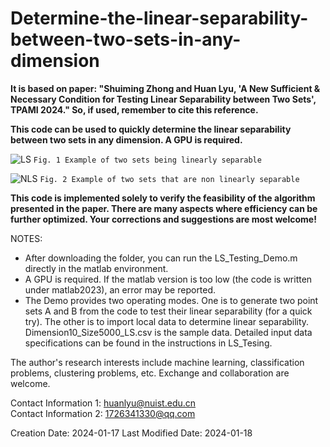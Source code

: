 # Determine-the-linear-separability-between-two-sets-in-any-dimension

**It is based on paper: "Shuiming Zhong and Huan Lyu, 'A New Sufficient & Necessary Condition for Testing Linear Separability between Two Sets', TPAMI 2024."
So, if used, remember to cite this reference.**

**This code can be used to quickly determine the linear separability between two sets in any dimension. A GPU is required.**

![LS](https://github.com/lhfbest/Determine-the-linear-separability-between-two-sets-in-any-dimension/assets/47107649/94f2e066-707a-407a-b306-10617608b1ed)
`Fig. 1 Example of two sets being linearly separable`

![NLS](https://github.com/lhfbest/Determine-the-linear-separability-between-two-sets-in-any-dimension/assets/47107649/af9e4a1f-f0e7-4637-9538-c42a12690d5d)
`Fig. 2 Example of two sets that are non linearly separable`

**This code is implemented solely to verify the feasibility of the algorithm presented in the paper. 
There are many aspects where efficiency can be further optimized. Your corrections and suggestions are most welcome!**

NOTES:
  - After downloading the folder, you can run the LS_Testing_Demo.m directly in the matlab environment. 
  - A GPU is required. If the matlab version is too low (the code is written under matlab2023), an error may be reported.
  - The Demo provides two operating modes. One is to generate two point sets A and B from the code to test their linear separability (for a quick try). The other is to import local data to determine linear separability. Dimension10_Size5000_LS.csv is the sample data. Detailed input data specifications can be found in the instructions in LS_Tesing.


The author's research interests include machine learning, classification problems, clustering problems, etc. Exchange and collaboration are welcome.

Contact Information 1: huanlyu@nuist.edu.cn    
Contact Information 2: 1726341330@qq.com

Creation Date: 2024-01-17
Last Modified Date: 2024-01-18





